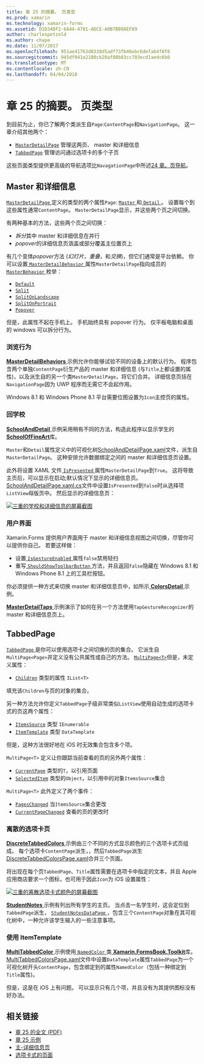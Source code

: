 ```yaml
---
title: 章 25 的摘要。 页类型
ms.prod: xamarin
ms.technology: xamarin-forms
ms.assetid: D1D348F2-6A44-4781-ADCE-A0B7BB9AEF89
author: charlespetzold
ms.author: chape
ms.date: 11/07/2017
ms.openlocfilehash: 951ae41763d8338d5adf73fb46ebc6defa64f8f8
ms.sourcegitcommit: 945df041e2180cb20af08b83cc703ecd1aedc6b0
ms.translationtype: MT
ms.contentlocale: zh-CN
ms.lasthandoff: 04/04/2018
---
```

# <a name="summary-of-chapter-25-page-varieties"></a>章 25 的摘要。 页类型

到目前为止，你已了解两个类派生自`Page`:`ContentPage`和`NavigationPage`。 这一章介绍其他两个：

- [`MasterDetailPage`](https://developer.xamarin.com/api/type/Xamarin.Forms.MasterDetailPage/) 管理这两页、 master 和详细信息
- [`TabbedPage`](https://developer.xamarin.com/api/type/Xamarin.Forms.TabbedPage/) 管理访问通过选项卡的多个子页

这些页面类型提供更高级的导航选项比`NavagationPage`中所述[24 章。页导航](~/xamarin-forms/creating-mobile-apps-xamarin-forms/summaries/chapter24.md)。

## <a name="master-and-detail"></a>Master 和详细信息

[ `MasterDetailPage` ](https://developer.xamarin.com/api/type/Xamarin.Forms.MasterDetailPage/)定义的类型的两个属性`Page`: [ `Master` ](https://developer.xamarin.com/api/property/Xamarin.Forms.MasterDetailPage.Master/)和[ `Detail` ](https://developer.xamarin.com/api/property/Xamarin.Forms.MasterDetailPage.Detail/)。 设置每个到这些属性通常`ContentPage`。 `MasterDetailPage`显示，并这些两个页之间切换。

有两种基本的方法，这些两个页之间切换：

- *拆分*其中 master 和详细信息在并行
- *popover*的详细信息页涵盖或部分覆盖主位置页上

有几个变体*popover*方法 (*幻灯片*，*重叠*，和*交换*)，但它们通常是平台依赖。 你可以设置[ `MasterDetailBehavior` ](https://developer.xamarin.com/api/property/Xamarin.Forms.MasterDetailPage.MasterBehavior/)属性`MasterDetailPage`指向成员的[ `MasterBehavior` ](https://developer.xamarin.com/api/type/Xamarin.Forms.MasterBehavior/)枚举：

- [`Default`](https://developer.xamarin.com/api/field/Xamarin.Forms.MasterBehavior.Default/)
- [`Split`](https://developer.xamarin.com/api/field/Xamarin.Forms.MasterBehavior.Split/)
- [`SplitOnLandscape`](https://developer.xamarin.com/api/field/Xamarin.Forms.MasterBehavior.SplitOnLandscape/)
- [`SplitOnPortrait`](https://developer.xamarin.com/api/field/Xamarin.Forms.MasterBehavior.SplitOnPortrait/)
- [`Popover`](https://developer.xamarin.com/api/field/Xamarin.Forms.MasterBehavior.Popover/)

但是，此属性不起在手机上。 手机始终具有 popover 行为。 仅平板电脑和桌面的 windows 可以拆分行为。

### <a name="exploring-the-behaviors"></a>浏览行为

[ **MasterDetailBehaviors** ](https://github.com/xamarin/xamarin-forms-book-samples/tree/master/Chapter25/MasterDetailBehaviors)示例允许你能够试验不同的设备上的默认行为。 程序包含两个单独`ContentPage`衍生产品的 master 和详细信息 (与`Title`上都设置的属性)，以及派生自的另一个类`MasterDetailPage`，将它们合并。 详细信息页括在`NavigationPage`因为 UWP 程序而无需它不会起作用。

Windows 8.1 和 Windows Phone 8.1 平台需要位图设置为`Icon`主控页的属性。

### <a name="back-to-school"></a>回学校

[ **SchoolAndDetail** ](https://github.com/xamarin/xamarin-forms-book-samples/tree/master/Chapter25/SchoolAndDetail)示例采用稍有不同的方法，构造此程序以显示学生的[ **SchoolOfFineArt**](https://github.com/xamarin/xamarin-forms-book-samples/tree/master/Libraries/SchoolOfFineArt)库。

`Master`和`Detail`属性定义中的可视化树[SchoolAndDetailPage.xaml](https://github.com/xamarin/xamarin-forms-book-samples/blob/master/Chapter25/SchoolAndDetail/SchoolAndDetail/SchoolAndDetail/SchoolAndDetailPage.xaml)文件，派生自`MasterDetailPage`。 这种安排允许数据绑定之间的 master 和详细信息页设置。

此外将设置 XAML 文件[ `IsPresented` ](https://developer.xamarin.com/api/property/Xamarin.Forms.MasterDetailPage.IsPresented/)属性`MasterDetailPage`到`True`。 这将导致主页后，可以显示在启动;默认情况下显示的详细信息页。 [SchoolAndDetailPage.xaml.cs](https://github.com/xamarin/xamarin-forms-book-samples/blob/master/Chapter25/SchoolAndDetail/SchoolAndDetail/SchoolAndDetail/SchoolAndDetailPage.xaml.cs)文件中设置`IsPresented`到`false`时从选择项`ListView`母版页中。 然后显示的详细信息页：

[![三重的学校和详细信息的屏幕截图](images/ch25fg09-small.png "从 MasterDetailPage 的详细信息页")](images/ch25fg09-large.png#lightbox "从 MasterDetailPage 的详细信息页")

### <a name="your-own-user-interface"></a>用户界面

Xamarin.Forms 提供用户界面用于 master 和详细信息视图之间切换，尽管你可以提供你自己。 若要这样做：

- 设置[ `IsGestureEnabled` ](https://developer.xamarin.com/api/property/Xamarin.Forms.MasterDetailPage.IsGestureEnabled/)属性`false`禁用轻扫
- 重写[ `ShouldShowToolbarButton` ](https://developer.xamarin.com/api/member/Xamarin.Forms.MasterDetailPage.ShouldShowToolbarButton()/)方法，并且返回`false`隐藏在 Windows 8.1 和 Windows Phone 8.1 上的工具栏按钮。

你必须提供一种方式来切换 master 和详细信息页中，如所示[ **ColorsDetail** ](https://github.com/xamarin/xamarin-forms-book-samples/tree/master/Chapter25/ColorsDetails)示例。

[ **MasterDetailTaps** ](https://github.com/xamarin/xamarin-forms-book-samples/tree/master/Chapter25/MasterDetailTaps)示例演示了如何在另一个方法使用`TapGestureRecognizer`的 master 和详细信息页上。

## <a name="tabbedpage"></a>TabbedPage

[ `TabbedPage` ](https://developer.xamarin.com/api/type/Xamarin.Forms.TabbedPage/)是你可以使用选项卡之间切换的页的集合。 它派生自`MultiPage<Page>`并定义没有公共属性或自己的方法。 [`MultiPage<T>`](https://developer.xamarin.com/api/type/Xamarin.Forms.MultiPage%3CT%3E/)但是，未定义属性：

- [`Children`](https://developer.xamarin.com/api/property/Xamarin.Forms.MultiPage%3CT%3E.Children/) 类型的属性 `IList<T>`

填充该`Children`与页的对象的集合。

另一种方法允许你定义`TabbedPage`子级非常类似`ListView`使用自动生成的选项卡式的页这两个属性：

- [`ItemsSource`](https://developer.xamarin.com/api/property/Xamarin.Forms.MultiPage%3CT%3E.ItemsSource/) 类型 `IEnumerable`
- [`ItemTemplate`](https://developer.xamarin.com/api/property/Xamarin.Forms.MultiPage%3CT%3E.ItemTemplate/) 类型 `DataTemplate`

但是，这种方法很好地在 iOS 时无效集合包含多个项。

`MultiPage<T>` 定义让你跟踪当前查看的页的另外两个属性：

- [`CurrentPage`](https://developer.xamarin.com/api/property/Xamarin.Forms.MultiPage%3CT%3E.CurrentPage/) 类型的`T`，以引用页面
- [`SelectedItem`](https://developer.xamarin.com/api/property/Xamarin.Forms.MultiPage%3CT%3E.SelectedItem/) 类型的`Object`，以引用中的对象`ItemsSource`集合

`MultiPage<T>` 此外定义了两个事件：

- [`PagesChanged`](https://developer.xamarin.com/api/event/Xamarin.Forms.MultiPage%3CT%3E.PagesChanged/) 当`ItemsSource`集合更改
- [`CurrentPageChanged`](https://developer.xamarin.com/api/event/Xamarin.Forms.MultiPage%3CT%3E.CurrentPageChanged/) 查看的页的更改时

### <a name="discrete-tab-pages"></a>离散的选项卡页

[ **DiscreteTabbedColors** ](https://github.com/xamarin/xamarin-forms-book-samples/tree/master/Chapter25/DiscreteTabbedColors)示例由三个不同的方式显示颜色的三个选项卡式页组成。 每个选项卡`ContentPage`派生，，然后`TabbedPage`派生[DiscreteTabbedColorsPage.xaml](https://github.com/xamarin/xamarin-forms-book-samples/blob/master/Chapter25/DiscreteTabbedColors/DiscreteTabbedColors/DiscreteTabbedColors/DiscreteTabbedColorsPage.xaml)合并三个页面。

将出现在每个页`TabbedPage`、`Title`属性需要在选项卡中指定的文本，并且 Apple 应用商店要求一个图标，也可用于因此`Icon`为 iOS 设置属性：

[![三重的离散选项卡式颜色的屏幕截图](images/ch25fg13-small.png "TabbedPage")](images/ch25fg13-large.png#lightbox "TabbedPage")

[ **StudentNotes** ](https://github.com/xamarin/xamarin-forms-book-samples/tree/master/Chapter25/StudentNotes)示例有列出所有学生的主页。 当点击一名学生时，这会定位到`TabbedPage`派生， [ `StudentNotesDataPage` ](https://github.com/xamarin/xamarin-forms-book-samples/blob/master/Chapter25/StudentNotes/StudentNotes/StudentNotes/StudentNotesDataPage.xaml)，包含三个`ContentPage`对象在其可视化树中，一种允许该学生输入的一些注意事项。

### <a name="using-an-itemtemplate"></a>使用 ItemTemplate

[ **MultiTabbedColor** ](https://github.com/xamarin/xamarin-forms-book-samples/tree/master/Chapter25/MultiTabbedColors)示例使用[ `NamedColor` ](https://github.com/xamarin/xamarin-forms-book-samples/blob/master/Libraries/Xamarin.FormsBook.Toolkit/Xamarin.FormsBook.Toolkit/NamedColor.cs)类[ **Xamarin.FormsBook.Toolkit**](https://github.com/xamarin/xamarin-forms-book-samples/tree/master/Libraries/Xamarin.FormsBook.Toolkit)库。 [MultiTabbedColorsPage.xaml](https://github.com/xamarin/xamarin-forms-book-samples/blob/master/Chapter25/MultiTabbedColors/MultiTabbedColors/MultiTabbedColors/MultiTabbedColorsPage.xaml)文件中设置`DataTemplate`属性`TabbedPage`为一个可视化树开头`ContentPage`，包含绑定到的属性`NamedColor`（包括一种绑定到`Title`属性)。

但是，这是在 iOS 上有问题。 可以显示只有几个项，并且没有为其提供图标没有好办法。



## <a name="related-links"></a>相关链接

- [章 25 的全文 (PDF)](https://download.xamarin.com/developer/xamarin-forms-book/XamarinFormsBook-Ch25-Apr2016.pdf)
- [章 25 示例](https://github.com/xamarin/xamarin-forms-book-samples/tree/master/Chapter25)
- [主-详细信息页](~/xamarin-forms/app-fundamentals/navigation/master-detail-page.md)
- [选项卡式的页面](~/xamarin-forms/app-fundamentals/navigation/tabbed-page.md)
